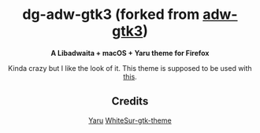 <div align="center">

# dg-adw-gtk3 (forked from [adw-gtk3](https://github.com/lassekongo83/adw-gtk3))

**A Libadwaita + macOS + Yaru theme for Firefox**

Kinda crazy but I like the look of it. This theme is supposed to be used with [this](https://github.com/dgmarie/dg-gnome-theme).


## Credits
[Yaru](https://github.com/ubuntu/yaru) [WhiteSur-gtk-theme](https://github.com/vinceliuice/WhiteSur-gtk-theme)
